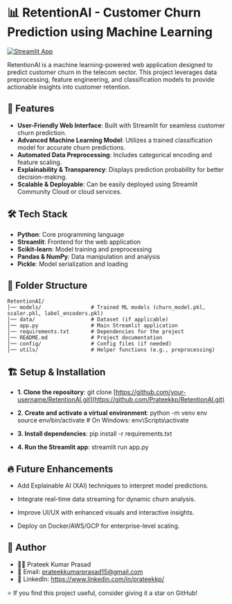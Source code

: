 # 📊 RetentionAI - Customer Churn Prediction using Machine Learning

[![Streamlit App](https://img.shields.io/badge/Streamlit-Live%20Demo-brightgreen)](https://prateekkp-retentionai.streamlit.app/)

RetentionAI is a machine learning-powered web application designed to predict customer churn in the telecom sector. This project leverages data preprocessing, feature engineering, and classification models to provide actionable insights into customer retention.

## 🚀 Features

- **User-Friendly Web Interface**: Built with Streamlit for seamless customer churn prediction.
- **Advanced Machine Learning Model**: Utilizes a trained classification model for accurate churn predictions.
- **Automated Data Preprocessing**: Includes categorical encoding and feature scaling.
- **Explainability & Transparency**: Displays prediction probability for better decision-making.
- **Scalable & Deployable**: Can be easily deployed using Streamlit Community Cloud or cloud services.

## 🛠️ Tech Stack

- **Python**: Core programming language  
- **Streamlit**: Frontend for the web application  
- **Scikit-learn**: Model training and preprocessing  
- **Pandas & NumPy**: Data manipulation and analysis  
- **Pickle**: Model serialization and loading  

## 📂 Folder Structure

```plaintext
RetentionAI/
│── models/                # Trained ML models (churn_model.pkl, scaler.pkl, label_encoders.pkl)
│── data/                  # Dataset (if applicable)
│── app.py                 # Main Streamlit application
│── requirements.txt       # Dependencies for the project
│── README.md              # Project documentation
│── config/                # Config files (if needed)
│── utils/                 # Helper functions (e.g., preprocessing)
```

## 🏗️ Setup & Installation

- **1. Clone the repository**:
git clone [https://github.com/your-username/RetentionAI.git](https://github.com/Prateekkp/RetentionAI.git)

- **2. Create and activate a virtual environment**:
python -m venv env
source env/bin/activate  # On Windows: env\Scripts\activate

- **3. Install dependencies**:
pip install -r requirements.txt

- **4. Run the Streamlit app**:
streamlit run app.py

## 🔥 Future Enhancements

- Add Explainable AI (XAI) techniques to interpret model predictions.

- Integrate real-time data streaming for dynamic churn analysis.

- Improve UI/UX with enhanced visuals and interactive insights.

- Deploy on Docker/AWS/GCP for enterprise-level scaling.


## 👤 Author
- 👨‍💻 Prateek Kumar Prasad
- 📧 Email: prateekkumarprasad15@gmail.com
- 🔗 LinkedIn: https://www.linkedin.com/in/prateekkp/

⭐ If you find this project useful, consider giving it a star on GitHub!














